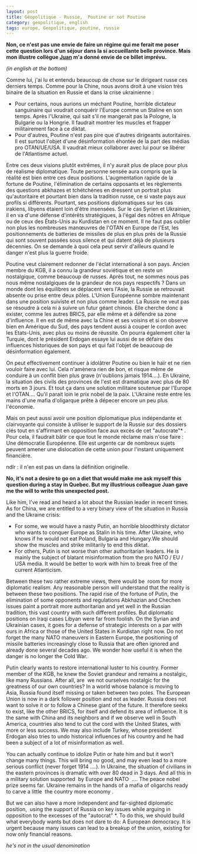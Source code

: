 ```yaml
---
layout: post
title: Géopolitique - Russie,  Poutine or not Poutine
category: geopolitique, english
tags: europe, Geopolitique, poutine, russie
---
```

**Non, ce n'est pas une envie de faire un régime qui me ferait me poser cette question lors d'un séjour dans la si accueillante belle province. Mais mon illustre collègue <a href="http://sarkofrance.wordpress.com/2014/08/14/lui-vladimir-poutine/">Juan</a> m'a donné envie de ce billet imprévu.**

*(in english at the bottom)*

Comme lui, j'ai lu et entendu beaucoup de chose sur le dirigeant russe ces derniers temps. Comme pour la Chine, nous avons droit à une vision très binaire de la situation en Russie et dans la crise ukrainienne :

* Pour certains, nous aurions un méchant Poutine, horrible dictateur sanguinaire qui voudrait conquérir l'Europe comme un Staline en son temps. Après l'Ukraine, qui sait s'il ne mangerait pas la Pologne, la Bulgarie ou la Hongrie. Il faudrait montrer les muscles et frapper militairement face à ce diktat.</li>
* Pour d'autres, Poutine n'est pas pire que d'autres dirigeants autoritaires. Il est surtout l'objet d'une désinformation éhontée de la part des médias pro OTAN/UE/USA. Il vaudrait mieux collaborer avec lui pour se libérer de l'Atlantisme actuel.</li>

Entre ces deux visions plutôt extrêmes, il n'y aurait plus de place pour plus de réalisme diplomatique. Toute personne sensée aura compris que la réalité est bien entre ces deux positions. L'augmentation rapide de la fortune de Poutine, l'élimination de certains opposants et les règlements des questions abkhazes et tchétchènes en dressent un portrait plus qu'autoritaire et pourtant bien dans la tradition russe, ce si vaste pays aux profils si différents. Pourtant, ses positions diplomatiques sur les cas irakiens, libyens étaient loin d'être insensées. Sur le cas Syrien et Ukrainien, il en va d'une défense d'intérêts stratégiques, à l'égal des nôtres en Afrique ou de ceux des États-Unis au Kurdistan en ce moment. Il ne faut pas oublier non plus les nombreuses manœuvres de l'OTAN en Europe de l'Est, les positionnements de batteries de missiles de plus en plus près de la Russie qui sont souvent passées sous silence et qui datent déjà de plusieurs décennies. On se demande à quoi cela peut servir d'ailleurs quand le danger n'est plus la guerre froide.

Poutine veut clairement redonner de l'éclat international à son pays. Ancien membre du KGB, il a connu la grandeur soviétique et en reste un nostalgique, comme beaucoup de russes. Après tout, ne sommes nous pas nous même nostalgiques de la grandeur de nos pays respectifs ? Dans un monde dont les équilibres se déplacent vers l'Asie, la Russie se retrouvait absente ou prise entre deux pôles. L'Union Européenne sombre maintenant dans une position suiviste et non plus comme leader. La Russie ne veut pas se résoudre à cela ni à suivre un futur géant chinois. Elle cherche donc à exister, comme les autres BRICS, par elle même et à défendre sa zone d'influence. Il en est de même avec la Chine et ses voisins et si on observe bien en Amérique du Sud, des pays tendent aussi à couper le cordon avec les Etats-Unis, avec plus ou moins de réussite. On pourra également citer la Turquie, dont le président Erdogan essaye lui aussi de se défaire des influences historiques de son pays et qui fait l'objet de beaucoup de désinformation également.

On peut effectivement continuer à idolâtrer Poutine ou bien le haïr et ne rien vouloir faire avec lui. Cela n'amènera rien de bon, et risque même de conduire à un conflit bien plus grave (n'oublions jamais 1914....). En Ukraine, la situation des civils des provinces de l'est est dramatique avec plus de 80 morts en 3 jours. Et tout ça dans une solution militaire soutenue par l'Europe et l'OTAN.... Qu'il parait loin le prix nobel de la paix. L'Ukraine reste entre les mains d'une mafia d'oligarque prête à dépecer encore un peu plus l'économie.

Mais on peut aussi avoir une position diplomatique plus indépendante et clairvoyante qui consiste à utiliser le support de la Russie sur des dossiers clés tout en s'affirmant en opposition face aux excès de cet "autocrate"* . Pour cela, il faudrait bâtir ce que tout le monde réclame mais n'ose faire : Une démocratie Européenne. Elle est urgente car de nombreux sujets peuvent amener une dislocation de cette union pour l'instant uniquement financière.

ndlr : il n'en est pas un dans la définition originelle.



**No, it's not a desire to go on a diet that would make me ask myself this question during a stay in Quebec. But my illustrious colleague Juan gave me the will to write this unexpected post.**

Like him, I've read and heard a lot about the Russian leader in recent times. As for China, we are entitled to a very binary view of the situation in Russia and the Ukraine crisis:

* For some, we would have a nasty Putin, an horrible bloodthirsty dictator who wants to conquer Europe as Stalin in his time. After Ukraine, who knows if he would not eat Poland, Bulgaria and Hungary.We should show the muscles and strike militarily to end this diktat.</li>
* For others, Putin is not worse than other authoritarian leaders. He is mainly the subject of blatant misinformation from the pro NATO / EU / USA media. It would be better to work with him to break free of the current Atlanticism.</li>

Between these two rather extreme views, there would be  room for more diplomatic realism. Any reasonable person will understand that the reality is between these two positions. The rapid rise of the fortune of Putin, the elimination of some opponents and regulations Abkhazian and Chechen issues paint a portrait more authoritarian and yet well in the Russian tradition, this vast country with such different profiles. But diplomatic positions on Iraqi cases Libyan were far from foolish. On the Syrian and Ukrainian cases, it goes for a defense of strategic interests on a par with ours in Africa or those of the United States in Kurdistan right now. Do not forget the many NATO maneuvers in Eastern Europe, the positioning of missile batteries increasingly close to Russia that are often ignored and already done several decades ago. We wonder how useful it is when the danger is no longer the Cold War.

Putin clearly wants to restore international luster to his country. Former member of the KGB, he knew the Soviet grandeur and remains a nostalgic, like many Russians. After all, are  we not ourselves nostalgic for the greatness of our own countries? In a world whose balance is moving to Asia, Russia found itself missing or taken between two poles. The European Union is now in a dark follower position and not as leader. Russia does not want to solve it or to follow a Chinese giant of the future. It therefore seeks to exist, like the other BRICS, for itself and defend its area of ​​influence. It is the same with China and its neighbors and if we observe well in South America, countries also tend to cut the cord with the United States, with more or less success. We may also include Turkey, whose president Erdogan also tries to undo historical influences of his country and he had been a subject of a lot of misinformation as well.

You can actually continue to idolize Putin or hate him and but it won't change many things. This will bring no good, and may even lead to a more serious conflict (never forget 1914 ....). In Ukraine, the situation of civilians in the eastern provinces is dramatic with over 80 dead in 3 days. And all this in a military solution supported  by Europe and NATO  .... The peace nobel prize seems far. Ukraine remains in the hands of a mafia of oligarchs ready to carve a little  the country more economy .

But we can also have a more independent and far-sighted diplomatic position,  using the support of Russia on key issues while arguing in opposition to the excesses of the "autocrat" *. To do this, we should build what everybody wants but does not dare to do: A European democracy. It is urgent because many issues can lead to a breakup of the union, existing for now only financial reasons.

*he's not in the usual denomination*


